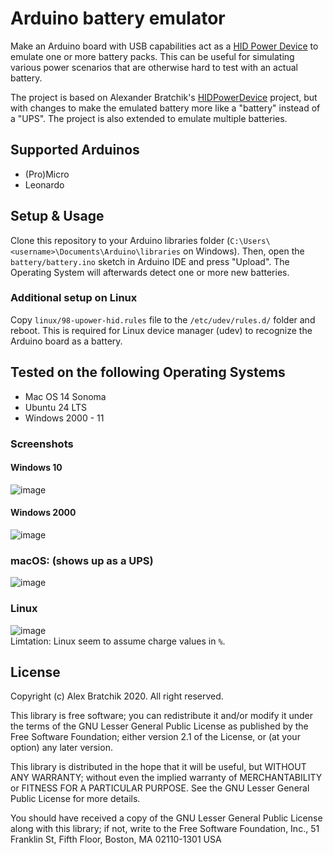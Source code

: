 # Arduino battery emulator
Make an Arduino board with USB capabilities act as a [HID Power Device](https://www.usb.org/sites/default/files/pdcv11.pdf) to emulate one or more battery packs. This can be useful for simulating various power scenarios that are otherwise hard to test with an actual battery.

The project is based on Alexander Bratchik's [HIDPowerDevice](https://github.com/abratchik/HIDPowerDevice) project, but with changes to make the emulated battery more like a "battery" instead of a "UPS". The project is also extended to emulate multiple batteries.

## Supported Arduinos
* (Pro)Micro
* Leonardo

## Setup & Usage
Clone this repository to your Arduino libraries folder (`C:\Users\<username>\Documents\Arduino\libraries` on Windows). Then, open the `battery/battery.ino` sketch in Arduino IDE and press "Upload". The Operating System will afterwards detect one or more new batteries.

### Additional setup on Linux
Copy `linux/98-upower-hid.rules` file to the `/etc/udev/rules.d/` folder and reboot. This is required for Linux device manager (udev) to recognize the Arduino board as a battery. 

## Tested on the following Operating Systems
* Mac OS 14 Sonoma
* Ubuntu 24 LTS 
* Windows 2000 - 11

### Screenshots
#### Windows 10
![image](https://github.com/user-attachments/assets/1ed60c05-b280-4781-a16f-40c1f56f2a1c)

#### Windows 2000
![image](https://github.com/user-attachments/assets/e1bae398-1769-468a-80fb-083cc57f32b3)

### macOS: (shows up as a UPS)
![image](https://github.com/user-attachments/assets/ec24ff0f-f7c7-46ef-9882-22ae3cd5c4bf)  

### Linux
![image](https://github.com/user-attachments/assets/26d1babd-27d4-40c8-beef-d3f7f88c0dc1)  
Limtation: Linux seem to assume charge values in `%`.

## License
Copyright (c) Alex Bratchik 2020. All right reserved.

This library is free software; you can redistribute it and/or
modify it under the terms of the GNU Lesser General Public
License as published by the Free Software Foundation; either
version 2.1 of the License, or (at your option) any later version.

This library is distributed in the hope that it will be useful,
but WITHOUT ANY WARRANTY; without even the implied warranty of
MERCHANTABILITY or FITNESS FOR A PARTICULAR PURPOSE. See the GNU
Lesser General Public License for more details.

You should have received a copy of the GNU Lesser General Public
License along with this library; if not, write to the Free Software
Foundation, Inc., 51 Franklin St, Fifth Floor, Boston, MA 02110-1301 USA
